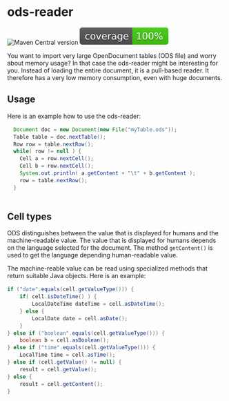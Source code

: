 # ods-reader

![Maven Central version](https://img.shields.io/maven-central/v/de.zedlitz/ods-reader)
![Coverage](.github/badges/jacoco.svg)

You want to import very large OpenDocument tables (ODS file) and worry about memory usage? In that case the ods-reader might be interesting for you. Instead of loading the entire document, it is a pull-based reader. It therefore has a very low memory consumption, even with huge documents.

## Usage
Here is an example how to use the ods-reader:
```java
  Document doc = new Document(new File("myTable.ods"));
  Table table = doc.nextTable();
  Row row = table.nextRow();
  while( row != null ) {
    Cell a = row.nextCell();
    Cell b = row.nextCell();
    System.out.println( a.getContent + "\t" + b.getContent );
    row = table.nextRow();
  }
  
```

## Cell types

ODS distinguishes between the value that is displayed for humans and the machine-readable value. The value that is displayed for humans depends on the language selected for the document. The method `getContent()` is used to get the language depending human-readable value.

The machine-reable value can be read using specialized methods that return suitable Java objects. Here is an example:

```java
if ("date".equals(cell.getValueType())) {
    if( cell.isDateTime() ) {
        LocalDateTime dateTime = cell.asDateTime();
    } else {
        LocalDate date = cell.asDate();
    }
} else if ("boolean".equals(cell.getValueType())) {
    boolean b = cell.asBoolean();
} else if ("time".equals(cell.getValueType())) {
    LocalTime time = cell.asTime();
} else if (cell.getValue() != null) {
    result = cell.getValue();
} else {
    result = cell.getContent();
}
```
